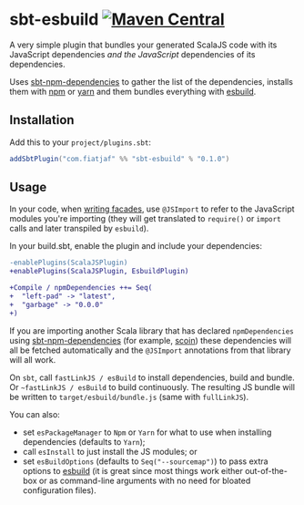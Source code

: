 # sbt-esbuild [![Maven Central](https://maven-badges.herokuapp.com/maven-central/com.fiatjaf/sbt-esbuild_2.12_1.0/badge.svg)](https://repo1.maven.org/maven2/com/fiatjaf/sbt-esbuild_2.12_1.0/)

A very simple plugin that bundles your generated ScalaJS code with its JavaScript dependencies _and the JavaScript_ dependencies of its dependencies.

Uses [sbt-npm-dependencies](https://github.com/davenverse/sbt-npm-dependencies) to gather the list of the dependencies, installs them with [npm](https://www.npmjs.com) or [yarn](https://yarnpkg.com) and them bundles everything with [esbuild](https://esbuild.github.io/).

## Installation

Add this to your `project/plugins.sbt`:

```scala
addSbtPlugin("com.fiatjaf" %% "sbt-esbuild" % "0.1.0")
```

## Usage

In your code, when [writing facades](http://www.scala-js.org/doc/interoperability/facade-types.html), use `@JSImport` to refer to the JavaScript modules you're importing (they will get translated to `require()` or `import` calls and later transpiled by `esbuild`).

In your build.sbt, enable the plugin and include your dependencies:

```diff
-enablePlugins(ScalaJSPlugin)
+enablePlugins(ScalaJSPlugin, EsbuildPlugin)

+Compile / npmDependencies ++= Seq(
+  "left-pad" -> "latest",
+  "garbage" -> "0.0.0"
+)
```

If you are importing another Scala library that has declared `npmDependencies` using [sbt-npm-dependencies](https://github.com/davenverse/sbt-npm-dependencies) (for example, [scoin](https://github.com/fiatjaf/scoin)) these dependencies will all be fetched automatically and the `@JSImport` annotations from that library will all work.

On `sbt`, call `fastLinkJS / esBuild` to install dependencies, build and bundle. Or `~fastLinkJS / esBuild` to build continuously. The resulting JS bundle will be written to `target/esbuild/bundle.js` (same with `fullLinkJS`).

You can also:
  - set `esPackageManager` to `Npm` or `Yarn` for what to use when installing dependencies (defaults to `Yarn`);
  - call `esInstall` to just install the JS modules; or
  - set `esBuildOptions` (defaults to `Seq("--sourcemap")`) to pass extra options to [esbuild](https://esbuild.github.io/api/#simple-options) (it is great since most things work either out-of-the-box or as command-line arguments with no need for bloated configuration files).
